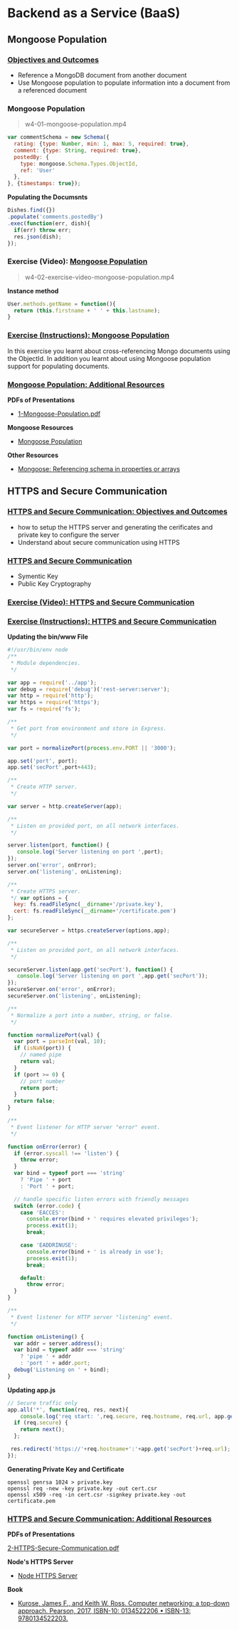 # Backend as a Service (BaaS)

## Mongoose Population

### [Objectives and Outcomes](https://www.coursera.org/learn/server-side-development/supplement/a523v/objectives-and-outcomes)

- Reference a MongoDB document from another document
- Use Mongoose population to populate information into a document from a referenced document

### Mongoose Population

> w4-01-mongoose-population.mp4

```javascript
var commentSchema = new Schema({
  rating: {type: Number, min: 1, max: 5, required: true},
  comment: {type: String, required: true},
  postedBy: {
    type: mongoose.Schema.Types.ObjectId,
    ref: 'User'
  },
}, {timestamps: true});
```

**Populating the Documsnts**

```javascript
Dishes.find({})
.populate('comments.postedBy')
.exec(function(err, dish){
  if(err) throw err;
  res.json(dish);
});
```

### Exercise (Video): [Mongoose Population](https://www.coursera.org/learn/server-side-development/lecture/Xhz0X/exercise-video-mongoose-population)

> w4-02-exercise-video-mongoose-population.mp4

**Instance method**

```javascript
User.methods.getName = function(){
  return (this.firstname + ' ' + this.lastname);
}
```

### [Exercise (Instructions): Mongoose Population](https://www.coursera.org/learn/server-side-development/supplement/HPaD3/exercise-instructions-mongoose-population)

In this exercise you learnt about cross-referencing Mongo documents using the ObjectId. In addition you learnt about using Mongoose population support for populating documents.

### [Mongoose Population: Additional Resources](https://www.coursera.org/learn/server-side-development/supplement/nB95K/mongoose-population-additional-resources)

**PDFs of Presentations**

- [1-Mongoose-Population.pdf](/assets/w4-1-Mongoose-Population.pdf)

**Mongoose Resources**

- [Mongoose Population](http://mongoosejs.com/docs/populate.html)

**Other Resources**

- [Mongoose: Referencing schema in properties or arrays](https://alexanderzeitler.com/articles/mongoose-referencing-schema-in-properties-and-arrays/)

## HTTPS and Secure Communication

### [HTTPS and Secure Communication: Objectives and Outcomes](https://www.coursera.org/learn/server-side-development/supplement/JkFED/objectives-and-outcomes)

- how to setup the HTTPS server and generating the cerificates and private key to configure the server
- Understand about secure communication using HTTPS

### [HTTPS and Secure Communication](https://www.coursera.org/learn/server-side-development/supplement/JkFED/objectives-and-outcomes)

- Symentic Key
- Public Key Cryptography

### [Exercise (Video): HTTPS and Secure Communication](https://www.coursera.org/learn/server-side-development/lecture/grjW7/exercise-video-https-and-secure-communication)

### [Exercise (Instructions): HTTPS and Secure Communication](https://www.coursera.org/learn/server-side-development/supplement/czucQ/exercise-instructions-https-and-secure-communication)

**Updating the bin/www File**

```js
#!/usr/bin/env node
/**
 * Module dependencies.
 */

var app = require('../app');
var debug = require('debug')('rest-server:server');
var http = require('http');
var https = require('https');
var fs = require('fs');

/**
 * Get port from environment and store in Express.
 */

var port = normalizePort(process.env.PORT || '3000');

app.set('port', port);
app.set('secPort',port+443);

/**
 * Create HTTP server.
 */

var server = http.createServer(app);

/**
 * Listen on provided port, on all network interfaces.
 */

server.listen(port, function() {
   console.log('Server listening on port ',port);
});
server.on('error', onError);
server.on('listening', onListening);

/**
 * Create HTTPS server.
 */ var options = {
  key: fs.readFileSync(__dirname+'/private.key'),
  cert: fs.readFileSync(__dirname+'/certificate.pem')
};

var secureServer = https.createServer(options,app);

/**
 * Listen on provided port, on all network interfaces.
 */

secureServer.listen(app.get('secPort'), function() {
   console.log('Server listening on port ',app.get('secPort'));
});
secureServer.on('error', onError);
secureServer.on('listening', onListening);

/**
 * Normalize a port into a number, string, or false.
 */

function normalizePort(val) {
  var port = parseInt(val, 10);
  if (isNaN(port)) {
    // named pipe
    return val;
  }
  if (port >= 0) {
    // port number
    return port;
  }
  return false;
}

/**
 * Event listener for HTTP server "error" event.
 */

function onError(error) {
  if (error.syscall !== 'listen') {
    throw error;
  }
  var bind = typeof port === 'string'
    ? 'Pipe ' + port
    : 'Port ' + port;

  // handle specific listen errors with friendly messages
  switch (error.code) {
    case 'EACCES':
      console.error(bind + ' requires elevated privileges');
      process.exit(1);
      break;

    case 'EADDRINUSE':
      console.error(bind + ' is already in use');
      process.exit(1);
      break;

    default:
      throw error;
  }
}

/**
 * Event listener for HTTP server "listening" event.
 */

function onListening() {
  var addr = server.address();
  var bind = typeof addr === 'string'
    ? 'pipe ' + addr
    : 'port ' + addr.port;
  debug('Listening on ' + bind);
}
```

**Updating app.js**

```js
// Secure traffic only
app.all('*', function(req, res, next){
    console.log('req start: ',req.secure, req.hostname, req.url, app.get('port'));
  if (req.secure) {
    return next();
  };

 res.redirect('https://'+req.hostname+':'+app.get('secPort')+req.url);
});
```

**Generating Private Key and Certificate**

```shell
openssl genrsa 1024 > private.key
openssl req -new -key private.key -out cert.csr
openssl x509 -req -in cert.csr -signkey private.key -out certificate.pem
```

### [HTTPS and Secure Communication: Additional Resources](https://www.coursera.org/learn/server-side-development/supplement/jdfmy/https-and-secure-communication-additional-resources)

**PDFs of Presentations**

[2-HTTPS-Secure-Communication.pdf]()

**Node's HTTPS Server**

- [Node HTTPS Server](https://nodejs.org/api/https.html)

**Book**

- [Kurose, James F., and Keith W. Ross. Computer networking: a top-down approach. Pearson, 2017, ISBN-10: 0134522206 • ISBN-13: 9780134522203.
](http://www.pearsonhighered.com/educator/product/Computer-Networking-A-Top-Down-Approach-Plus-Modified-MasteringEngineering-with-Pearson-eText-Access-Card-Package-7E/9780134522203.page)
